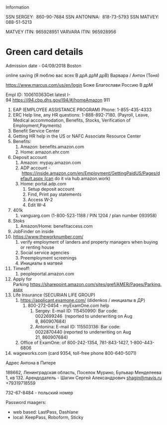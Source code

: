 Information

SSN SERGEY:    860-90-7684
SSN ANTONINA: 	818-73-5793
SSN MATVEY:    088-51-5213

MATVEY ITIN:  965928951
VARVARA ITIN: 965928956

# Green card details
Admission date - 04/09/2018
Boston

online saving (Я люблю вас всех В дрА дрМ дрВ)
Варвара / Антон (Тоня)

https://www.marcus.com/us/en/login
Боже Благослави Россию В дрМ

Empl ID: 100610363Get latest I-94 https://i94.cbp.dhs.gov/I94/#/homeAmazon 911
1. EAP (EMPLOYEE ASSISTANCE PROGRAM) Phone: 1-855-435-4333 
2. ERC Help line, any HR questions: 1-888-892-7180. (Payroll, Leave, Medical accommodation, Benefits, Stocks, Verification of Employment,Payments)
3. Benefit Service Center
4. Getting HR help in the US or NAFC Associate Resource Center
5. Benefits:
    1. Amazon: benefits.amazon.com
    2. Home: amazon.ehr.com
6. Deposit account
    1. Amazon: mypay.amazon.com
    2. ADP account - https://inside.amazon.com/en/Employment/GettingPaidUS/Pages/default.aspx (can do it via hub.amazon.work)
    3. Home: portal.adp.com
        1. Setup deposit account
        2. Find, Print pay statements
        3. Access W-2
        4. Edit W-4
7. 401k
    1. vanguarg.com (1-800-523-1188 / PIN 1204 / plan number 093958)
8. Stoks
    1. Amazon/Home: benefitaccess.com
9. JobFinder on inside
10. https://www.theworknumber.com/
    1. verify employment of landers and property managers when buying or renting house
    2. Social service agencies 
    3. Preemployment screenings
    3. Инициалы в матвей
11. Timeoff:
    1. peopleportal.amazon.com
12. Apply for Parking https://sharepoint.amazon.com/sites/gref/AMER/Pages/Parking.aspx
13. Life Insurance (SECURIAN LIFE GROUP)
    1. https://applicant.examone.com/ (didenkos / инициалы в ДР)
        1. 800-272-0454 - myExamOne.com help
            1. Sergey: E-mail ID: 115450990: Bar code: 0022699246  (reported to underwriting on Aug 8, 860907684)
            2. Antonina: E-mail ID: 115503136: Bar code: 0022870440 (reported to underwriting on Aug 21, 860907684)
    2. Office of ExamOne: of 800-242-1354, 781-843-1427, 1-800-443-6806
14. wageworks.com (card 9354, toll-free phone 800-640-5071)

Адрес Антона в Питере

188662, Ленинградская область, Поселок Мурино, Бульвар Менделеева 1, кв 132.
Арендодатель - Шагин Сергей Александрович shagin@mavis.ru +79319718559

732-67-8484 - польский номер


Password maagers:
- web based: LastPass, Dashlane
- local: KeepPass, Roboform, Sticky
